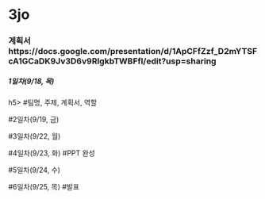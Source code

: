 # 3jo

<h3>계획서 https://docs.google.com/presentation/d/1ApCFfZzf_D2mYTSFcA1GCaDK9Jv3D6v9RlgkbTWBFfI/edit?usp=sharing</h3>

<h5>1일차(9/18, 목)</h5>h5>
#팀명, 주제, 계획서, 역할

#2일차(9/19, 금)

#3일차(9/22, 월)

#4일차(9/23, 화)
#PPT 완성 

#5일차(9/24, 수)

#6일차(9/25, 목)
#발표
